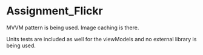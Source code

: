 # Assignment_Flickr

MVVM pattern is being used.
Image caching is there.

Units tests are included as well for the viewModels and no external library is being used.
